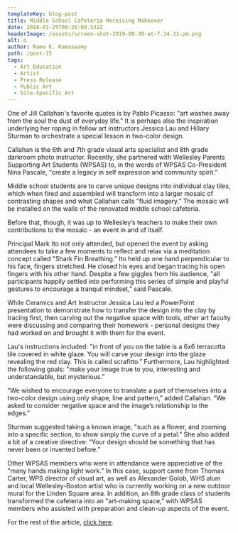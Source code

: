 ```yaml
---
templateKey: blog-post
title: Middle School Cafeteria Receiving Makeover
date: 2018-01-25T00:26:09.532Z
headerImage: /assets/screen-shot-2019-08-30-at-7.34.31-pm.png
alt: o
author: Rama K. Ramaswamy
path: /post-15
tags:
  - Art Education
  - Artist
  - Press Release
  - Public Art
  - Site-Specific Art
---
```

One of Jill Callahan's favorite quotes is by Pablo Picasso: "art washes away from the soul the dust of everyday life.” It is perhaps also the inspiration underlying her roping in fellow art instructors Jessica Lau and Hillary Sturman to orchestrate a special lesson in two-color design.

Callahan is the 6th and 7th grade visual arts specialist and 8th grade darkroom photo instructor. Recently, she partnered with Wellesley Parents Supporting Art Students (WPSAS) to, in the words of WPSAS Co-President Nina Pascale, "create a legacy in self expression and community spirit.”

Middle school students are to carve unique designs into individual clay tiles, which when fired and assembled will transform into a larger mosaic of contrasting shapes and what Callahan calls "fluid imagery.” The mosaic will be installed on the walls of the renovated middle school cafeteria.

Before that, though, it was up to Wellesley’s teachers to make their own contributions to the mosaic - an event in and of itself.

Principal Mark Ito not only attended, but opened the event by asking attendees to take a few moments to reflect and relax via a meditation concept called "Shark Fin Breathing.” Ito held up one hand perpendicular to his face, fingers stretched. He closed his eyes and began tracing his open fingers with his other hand. Despite a few giggles from his audience, "all participants happily settled into performing this series of simple and playful gestures to encourage a tranquil mindset,” said Pascale.

While Ceramics and Art Instructor Jessica Lau led a PowerPoint presentation to demonstrate how to transfer the design into the clay by tracing first, then carving out the negative space with tools, other art faculty were discussing and comparing their homework - personal designs they had worked on and brought it with them for the event.

Lau's instructions included: "in front of you on the table is a 6x6 terracotta tile covered in white glaze. You will carve your design into the glaze revealing the red clay. This is called scrafitto.” Furthermore, Lau highlighted the following goals: "make your image true to you, interesting and understandable, but mysterious.”

“We wished to encourage everyone to translate a part of themselves into a two-color design using only shape, line and pattern,” added Callahan. “We asked to consider negative space and the image’s relationship to the edges.”

Sturman suggested taking a known image, "such as a flower, and zooming into a specific section, to show simply the curve of a petal.” She also added a bit of a creative directive: “Your design should be something that has never been or invented before.”

Other WPSAS members who were in attendance were appreciative of the "many hands making light work.” In this case, support came from Thomas Carter, WPS director of visual art, as well as Alexander Golob, WHS alum and local Wellesley-Boston artist who is currently working on a new outdoor mural for the Linden Square area. In addition, an 8th grade class of students transformed the cafeteria into an "art-making space,” with WPSAS members who assisted with preparation and clean-up aspects of the event.



For the rest of the article, [click here](http://www.hometownweekly.net/wellesley/middle-school-cafeteria-receiving-makeover/).
